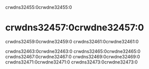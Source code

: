 crwdns32455:0crwdne32455:0
# crwdns32457:0crwdne32457:0

crwdns32459:0crwdne32459:0 crwdns32461:0crwdne32461:0

crwdns32463:0crwdne32463:0 crwdns32465:0crwdne32465:0 crwdns32467:0crwdne32467:0 crwdns32469:0crwdne32469:0 crwdns32471:0crwdne32471:0 crwdns32473:0crwdne32473:0
